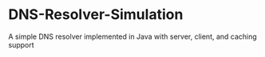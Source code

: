 # DNS-Resolver-Simulation
A simple DNS resolver implemented in Java with server, client, and caching support

